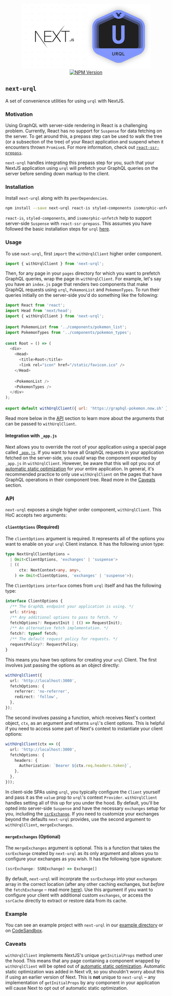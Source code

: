 <div align="center">
  <img src="assets/next_logo.png" alt="NextJS" height="200" width="200">
  <img src="assets/urql_logo.png" alt="urql" height="200" width="200">
  <br />
  <a href="https://npmjs.com/package/next-urql">
    <img alt="NPM Version" src="https://img.shields.io/npm/v/next-urql.svg" />
  </a>
</div>

## `next-urql`

A set of convenience utilities for using `urql` with NextJS.

### Motivation

Using GraphQL with server-side rendering in React is a challenging problem. Currently, React has no support for `Suspense` for data fetching on the server. To get around this, a prepass step can be used to walk the tree (or a subsection of the tree) of your React application and suspend when it encounters thrown `Promise`s. For more information, check out [`react-ssr-prepass`](https://github.com/FormidableLabs/react-ssr-prepass).

`next-urql` handles integrating this prepass step for you, such that your NextJS application using `urql` will prefetch your GraphQL queries on the server before sending down markup to the client.

### Installation

Install `next-urql` along with its `peerDependencies`.

```sh
npm install --save next-urql react-is styled-components isomorphic-unfetch
```

`react-is`, `styled-components`, and `isomorphic-unfetch` help to support server-side `Suspense` with `react-ssr-prepass`. This assumes you have followed the basic installation steps for `urql` [here](https://github.com/FormidableLabs/urql#installation).

### Usage

To use `next-urql`, first `import` the `withUrqlClient` higher order component.

```javascript
import { withUrqlClient } from 'next-urql';
```

Then, for any page in your `pages` directory for which you want to prefetch GraphQL queries, wrap the page in `withUrqlClient`. For example, let's say you have an `index.js` page that renders two components that make GraphQL requests using `urql`, `PokemonList` and `PokemonTypes`. To run their queries initially on the server-side you'd do something like the following:

```javascript
import React from 'react';
import Head from 'next/head';
import { withUrqlClient } from 'next-urql';

import PokemonList from '../components/pokemon_list';
import PokemonTypes from '../components/pokemon_types';

const Root = () => (
  <div>
    <Head>
      <title>Root</title>
      <link rel="icon" href="/static/favicon.ico" />
    </Head>

    <PokemonList />
    <PokemonTypes />
  </div>
);

export default withUrqlClient({ url: 'https://graphql-pokemon.now.sh' })(Root);
```

Read more below in the [API](#API) section to learn more about the arguments that can be passed to `withUrqlClient`.

#### Integration with `_app.js`

Next allows you to override the root of your application using a special page called [`_app.js`](https://nextjs.org/docs#custom-app). If you want to have all GraphQL requests in your application fetched on the server-side, you _could_ wrap the component exported by `_app.js` in `withUrqlClient`. However, be aware that this will opt you out of [automatic static optimization](https://nextjs.org/docs#automatic-static-optimization) for your entire application. In general, it's recommended practice to only use `withUrqlClient` on the pages that have GraphQL operations in their component tree. Read more in the [Caveats](#Caveats) section.

### API

`next-urql` exposes a single higher order component, `withUrqlClient`. This HoC accepts two arguments:

#### `clientOptions` (Required)

The `clientOptions` argument is required. It represents all of the options you want to enable on your `urql` Client instance. It has the following union type:

```typescript
type NextUrqlClientOptions =
  | Omit<ClientOptions, 'exchanges' | 'suspense'>
  | ((
      ctx: NextContext<any, any>,
    ) => Omit<ClientOptions, 'exchanges' | 'suspense'>);
```

The `ClientOptions` `interface` comes from `urql` itself and has the following type:

```typescript
interface ClientOptions {
  /** The GraphQL endpoint your application is using. */
  url: string;
  /** Any additional options to pass to fetch. */
  fetchOptions?: RequestInit | (() => RequestInit);
  /** An alternative fetch implementation. */
  fetch?: typeof fetch;
  /** The default request policy for requests. */
  requestPolicy?: RequestPolicy;
}
```

This means you have two options for creating your `urql` Client. The first involves just passing the options as an object directly:

```typescript
withUrqlClient({
  url: 'http://localhost:3000',
  fetchOptions: {
    referrer: 'no-referrer',
    redirect: 'follow',
  },
});
```

The second involves passing a function, which receives Next's context object, `ctx`, as an argument and returns `urql`'s client options. This is helpful if you need to access some part of Next's context to instantiate your client options:

```typescript
withUrqlClient(ctx => ({
  url: 'http://localhost:3000',
  fetchOptions: {
    headers: {
      Authorization: `Bearer ${ctx.req.headers.token}`,
    },
  },
}));
```

In client-side SPAs using `urql`, you typically configure the `Client` yourself and pass it as the `value` prop to `urql`'s context `Provider`. `withUrqlClient` handles setting all of this up for you under the hood. By default, you'll be opted into server-side `Suspense` and have the necessary `exchanges` setup for you, including the [`ssrExchange`](https://formidable.com/open-source/urql/docs/api/#ssrexchange-exchange-factory). If you need to customize your exchanges beyond the defaults `next-urql` provides, use the second argument to `withUrqlClient`, `mergeExchanges`.

#### `mergeExchanges` (Optional)

The `mergeExchanges` argument is optional. This is a function that takes the `ssrExchange` created by `next-urql` as its only argument and allows you to configure your exchanges as you wish. It has the following type signature:

```typescript
(ssrExchange: SSRExchange) => Exchange[]
```

By default, `next-urql` will incorprate the `ssrExchange` into your `exchanges` array in the correct location (after any other caching exchanges, but _before_ the `fetchExchange` – read more [here](https://formidable.com/open-source/urql/docs/basics/#setting-up-the-client)). Use this argument if you want to configure your client with additional custom `exchanges`, or access the `ssrCache` directly to extract or restore data from its cache.

### Example

You can see an example project with `next-urql` in our [example directory](/example/README.md) or on [CodeSandbox](https://codesandbox.io/s/next-urql-pokedex-oqj3x).

### Caveats

`withUrqlClient` implements NextJS's unique `getInitialProps` method uner the hood. This means that any page containing a component wrapped by `withUrqlClient` will be opted out of [automatic static optimization](https://nextjs.org/docs#automatic-static-optimization). Automatic static optimization was added in Next v9, so you shouldn't worry about this if using an earlier version of Next. This is **not** unique to `next-urql` – any implementation of `getInitialProps` by any component in your application will cause Next to opt out of automatic static optimization.
